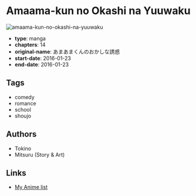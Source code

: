 # Amaama-kun no Okashi na Yuuwaku

![amaama-kun-no-okashi-na-yuuwaku](https://cdn.myanimelist.net/images/manga/2/200553.jpg)

-   **type**: manga
-   **chapters**: 14
-   **original-name**: あまあまくんのおかしな誘惑
-   **start-date**: 2016-01-23
-   **end-date**: 2016-01-23

## Tags

-   comedy
-   romance
-   school
-   shoujo

## Authors

-   Tokino
-   Mitsuru (Story & Art)

## Links

-   [My Anime list](https://myanimelist.net/manga/109342/Amaama-kun_no_Okashi_na_Yuuwaku)
